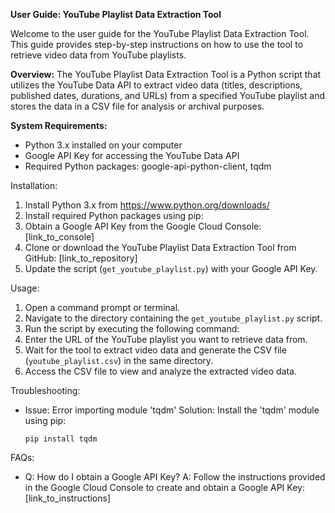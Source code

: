 **User Guide: YouTube Playlist Data Extraction Tool**

Welcome to the user guide for the YouTube Playlist Data Extraction Tool. This guide provides step-by-step instructions on how to use the tool to retrieve video data from YouTube playlists.


**Overview:**
The YouTube Playlist Data Extraction Tool is a Python script that utilizes the YouTube Data API to extract video data (titles, descriptions, published dates, durations, and URLs) from a specified YouTube playlist and stores the data in a CSV file for analysis or archival purposes.

**System Requirements:**
- Python 3.x installed on your computer
- Google API Key for accessing the YouTube Data API
- Required Python packages: google-api-python-client, tqdm

Installation:
1. Install Python 3.x from https://www.python.org/downloads/
2. Install required Python packages using pip:
3. Obtain a Google API Key from the Google Cloud Console: [link_to_console]
4. Clone or download the YouTube Playlist Data Extraction Tool from GitHub: [link_to_repository]
5. Update the script (`get_youtube_playlist.py`) with your Google API Key.

Usage:
1. Open a command prompt or terminal.
2. Navigate to the directory containing the `get_youtube_playlist.py` script.
3. Run the script by executing the following command:
4. Enter the URL of the YouTube playlist you want to retrieve data from.
5. Wait for the tool to extract video data and generate the CSV file (`youtube_playlist.csv`) in the same directory.
6. Access the CSV file to view and analyze the extracted video data.


Troubleshooting:
- Issue: Error importing module 'tqdm'
  Solution: Install the 'tqdm' module using pip:
    ```
    pip install tqdm
    ```

FAQs:
- Q: How do I obtain a Google API Key?
  A: Follow the instructions provided in the Google Cloud Console to create and obtain a Google API Key: [link_to_instructions]
